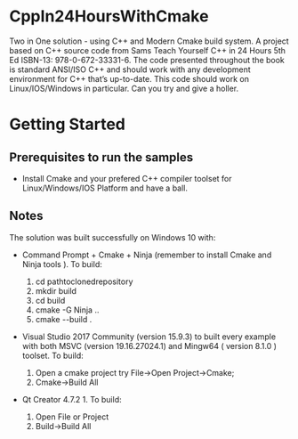 # CppIn24HoursWithCmake
Two in One solution - using C++ and Modern Cmake build system. A project  based on  C++ source code from Sams Teach Yourself C++ in 24 Hours 5th Ed ISBN-13: 978-0-672-33331-6. The code presented throughout the book is standard ANSI/ISO C++ and should work
with any development environment for C++ that’s up-to-date. This code should work on Linux/IOS/Windows in particular. Can you try and give a holler.

# Getting Started

## Prerequisites to run the samples
- Install Cmake and your prefered C++ compiler toolset for Linux/Windows/IOS Platform and have a ball.

## Notes
The solution was built successfully on Windows 10 with:
- Command Prompt + Cmake + Ninja (remember to install Cmake and Ninja tools ). To build:
  1. cd pathtoclonedrepository
  2. mkdir build
  3. cd build
  4. cmake -G Ninja ..
  5. cmake --build .
  
- Visual Studio 2017 Community (version 15.9.3)  to built every example with both MSVC (version 19.16.27024.1) and Mingw64 ( version 8.1.0 ) toolset. To build:
  1. Open a cmake project try File->Open Project->Cmake; 
  2. Cmake->Build All
- Qt Creator 4.7.2 1. To build:
  1. Open File or Project
  2. Build->Build All
